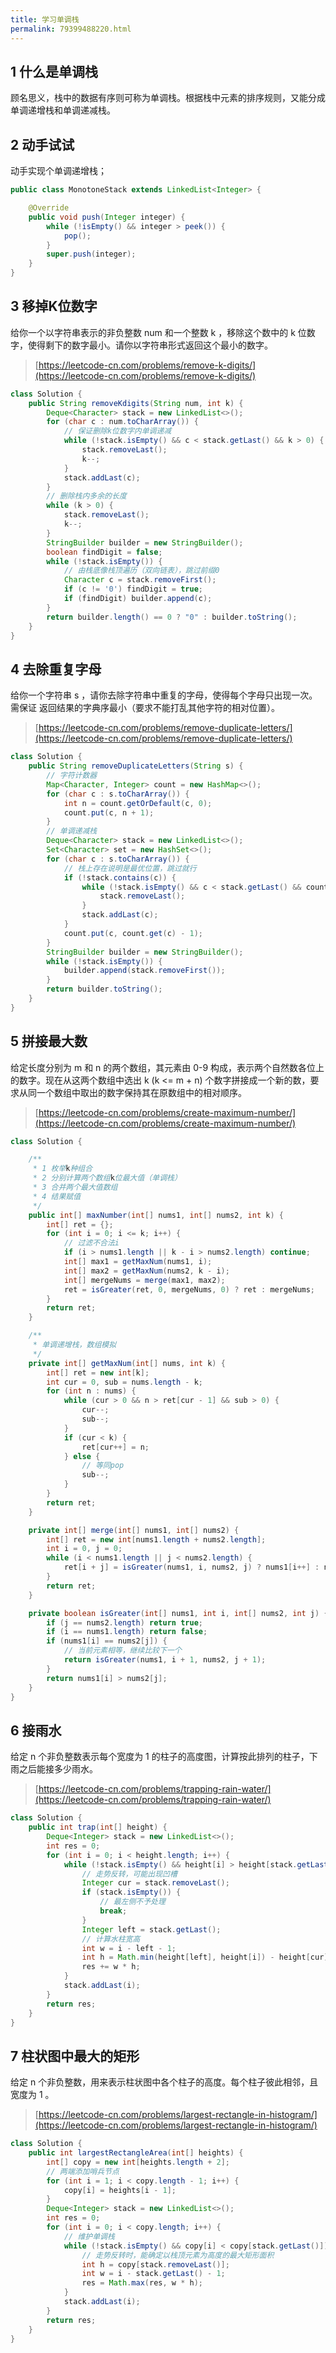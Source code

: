 ```yaml
---
title: 学习单调栈
permalink: 79399488220.html
---
```


## 1 什么是单调栈

顾名思义，栈中的数据有序则可称为单调栈。根据栈中元素的排序规则，又能分成单调递增栈和单调递减栈。

## 2 动手试试

动手实现个单调递增栈；

```java
public class MonotoneStack extends LinkedList<Integer> {

    @Override
    public void push(Integer integer) {
        while (!isEmpty() && integer > peek()) {
            pop();
        }
        super.push(integer);
    }
}
```

## 3 移掉K位数字

给你一个以字符串表示的非负整数 num 和一个整数 k ，移除这个数中的 k 位数字，使得剩下的数字最小。请你以字符串形式返回这个最小的数字。

> [https://leetcode-cn.com/problems/remove-k-digits/](https://leetcode-cn.com/problems/remove-k-digits/)

```java
class Solution {
    public String removeKdigits(String num, int k) {
        Deque<Character> stack = new LinkedList<>();
        for (char c : num.toCharArray()) {
            // 保证删除k位数字内单调递减
            while (!stack.isEmpty() && c < stack.getLast() && k > 0) {
                stack.removeLast();
                k--;
            }
            stack.addLast(c);
        }
        // 删除栈内多余的长度
        while (k > 0) {
            stack.removeLast();
            k--;
        }
        StringBuilder builder = new StringBuilder();
        boolean findDigit = false;
        while (!stack.isEmpty()) {
            // 由栈底像栈顶遍历（双向链表），跳过前缀0
            Character c = stack.removeFirst();
            if (c != '0') findDigit = true;
            if (findDigit) builder.append(c);
        }
        return builder.length() == 0 ? "0" : builder.toString();
    }
}
```

## 4 去除重复字母

给你一个字符串 s ，请你去除字符串中重复的字母，使得每个字母只出现一次。需保证 返回结果的字典序最小（要求不能打乱其他字符的相对位置）。

> [https://leetcode-cn.com/problems/remove-duplicate-letters/](https://leetcode-cn.com/problems/remove-duplicate-letters/)

```java
class Solution {
    public String removeDuplicateLetters(String s) {
        // 字符计数器
        Map<Character, Integer> count = new HashMap<>();
        for (char c : s.toCharArray()) {
            int n = count.getOrDefault(c, 0);
            count.put(c, n + 1);
        }
        // 单调递减栈
        Deque<Character> stack = new LinkedList<>();
        Set<Character> set = new HashSet<>();
        for (char c : s.toCharArray()) {
            // 栈上存在说明是最优位置，跳过就行
            if (!stack.contains(c)) {
                while (!stack.isEmpty() && c < stack.getLast() && count.get(stack.getLast()) > 0) {
                    stack.removeLast();
                }
                stack.addLast(c);
            }
            count.put(c, count.get(c) - 1);
        }
        StringBuilder builder = new StringBuilder();
        while (!stack.isEmpty()) {
            builder.append(stack.removeFirst());
        }
        return builder.toString();
    }
}
```

## 5 拼接最大数

给定长度分别为 m 和 n 的两个数组，其元素由 0-9 构成，表示两个自然数各位上的数字。现在从这两个数组中选出 k (k <= m + n) 个数字拼接成一个新的数，要求从同一个数组中取出的数字保持其在原数组中的相对顺序。 

> [https://leetcode-cn.com/problems/create-maximum-number/](https://leetcode-cn.com/problems/create-maximum-number/)

```java
class Solution {

    /**
     * 1 枚举k种组合
     * 2 分别计算两个数组k位最大值（单调栈）
     * 3 合并两个最大值数组
     * 4 结果赋值
     */
    public int[] maxNumber(int[] nums1, int[] nums2, int k) {
        int[] ret = {};
        for (int i = 0; i <= k; i++) {
            // 过滤不合法i
            if (i > nums1.length || k - i > nums2.length) continue;
            int[] max1 = getMaxNum(nums1, i);
            int[] max2 = getMaxNum(nums2, k - i);
            int[] mergeNums = merge(max1, max2);
            ret = isGreater(ret, 0, mergeNums, 0) ? ret : mergeNums;
        }
        return ret;
    }

    /**
     * 单调递增栈，数组模拟
     */
    private int[] getMaxNum(int[] nums, int k) {
        int[] ret = new int[k];
        int cur = 0, sub = nums.length - k;
        for (int n : nums) {
            while (cur > 0 && n > ret[cur - 1] && sub > 0) {
                cur--;
                sub--;
            }
            if (cur < k) {
                ret[cur++] = n;
            } else {
                // 等同pop
                sub--;
            }
        }
        return ret;
    }

    private int[] merge(int[] nums1, int[] nums2) {
        int[] ret = new int[nums1.length + nums2.length];
        int i = 0, j = 0;
        while (i < nums1.length || j < nums2.length) {
            ret[i + j] = isGreater(nums1, i, nums2, j) ? nums1[i++] : nums2[j++];
        }
        return ret;
    }

    private boolean isGreater(int[] nums1, int i, int[] nums2, int j) {
        if (j == nums2.length) return true;
        if (i == nums1.length) return false;
        if (nums1[i] == nums2[j]) {
            // 当前元素相等，继续比较下一个
            return isGreater(nums1, i + 1, nums2, j + 1);
        }
        return nums1[i] > nums2[j];
    }
}
```

## 6 接雨水

给定 n 个非负整数表示每个宽度为 1 的柱子的高度图，计算按此排列的柱子，下雨之后能接多少雨水。

> [https://leetcode-cn.com/problems/trapping-rain-water/](https://leetcode-cn.com/problems/trapping-rain-water/)

```java
class Solution {
    public int trap(int[] height) {
        Deque<Integer> stack = new LinkedList<>();
        int res = 0;
        for (int i = 0; i < height.length; i++) {
            while (!stack.isEmpty() && height[i] > height[stack.getLast()]) {
                // 走势反转，可能出现凹槽
                Integer cur = stack.removeLast();
                if (stack.isEmpty()) {
                    // 最左侧不予处理
                    break;
                }
                Integer left = stack.getLast();
                // 计算水柱宽高
                int w = i - left - 1;
                int h = Math.min(height[left], height[i]) - height[cur];
                res += w * h;
            }
            stack.addLast(i);
        }
        return res;
    }
}
```

## 7 柱状图中最大的矩形

给定 n 个非负整数，用来表示柱状图中各个柱子的高度。每个柱子彼此相邻，且宽度为 1 。

> [https://leetcode-cn.com/problems/largest-rectangle-in-histogram/](https://leetcode-cn.com/problems/largest-rectangle-in-histogram/)

```java
class Solution {
    public int largestRectangleArea(int[] heights) {
        int[] copy = new int[heights.length + 2];
        // 两端添加哨兵节点
        for (int i = 1; i < copy.length - 1; i++) {
            copy[i] = heights[i - 1];
        }
        Deque<Integer> stack = new LinkedList<>();
        int res = 0;
        for (int i = 0; i < copy.length; i++) {
            // 维护单调栈
            while (!stack.isEmpty() && copy[i] < copy[stack.getLast()]) {
                // 走势反转时，能确定以栈顶元素为高度的最大矩形面积
                int h = copy[stack.removeLast()];
                int w = i - stack.getLast() - 1;
                res = Math.max(res, w * h);
            }
            stack.addLast(i);
        }
        return res;
    }
}
```